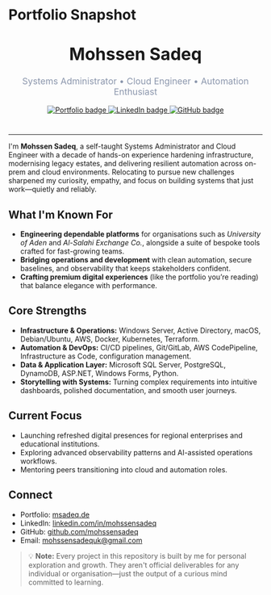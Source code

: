 # Portfolio Snapshot

<div align="center" style="margin: 2.5rem 0;">
  
  <h1 style="margin-top: 1.25rem; font-size: 2.1rem;">Mohssen Sadeq</h1>
  <p style="font-size: 1.1rem; color: #8c97ad; max-width: 520px;">
    Systems Administrator • Cloud Engineer • Automation Enthusiast
  </p>
  <a href="https://mohssensadeq.github.io/myPortfolio/" target="_blank" rel="noopener">
    <img src="https://img.shields.io/badge/Portfolio-msadeq.de-0b0d12?style=for-the-badge&logo=google-chrome&logoColor=white" alt="Portfolio badge" />
  </a>
  <a href="https://linkedin.com/in/mohssensadeq" target="_blank" rel="noopener">
    <img src="https://img.shields.io/badge/LinkedIn-Connect-0a66c2?style=for-the-badge&logo=linkedin&logoColor=white" alt="LinkedIn badge" />
  </a>
  <a href="https://github.com/mohssensadeq" target="_blank" rel="noopener">
    <img src="https://img.shields.io/badge/GitHub-@mohssensadeq-161b22?style=for-the-badge&logo=github&logoColor=white" alt="GitHub badge" />
  </a>
</div>

---

I'm **Mohssen Sadeq**, a self-taught Systems Administrator and Cloud Engineer with a decade of hands-on experience hardening infrastructure, modernising legacy estates, and delivering resilient automation across on-prem and cloud environments. Relocating to pursue new challenges sharpened my curiosity, empathy, and focus on building systems that just work—quietly and reliably.

## What I'm Known For

- **Engineering dependable platforms** for organisations such as *University of Aden* and *Al-Salahi Exchange Co.*, alongside a suite of bespoke tools crafted for fast-growing teams.
- **Bridging operations and development** with clean automation, secure baselines, and observability that keeps stakeholders confident.
- **Crafting premium digital experiences** (like the portfolio you’re reading) that balance elegance with performance.

## Core Strengths

- **Infrastructure & Operations:** Windows Server, Active Directory, macOS, Debian/Ubuntu, AWS, Docker, Kubernetes, Terraform.
- **Automation & DevOps:** CI/CD pipelines, Git/GitLab, AWS CodePipeline, Infrastructure as Code, configuration management.
- **Data & Application Layer:** Microsoft SQL Server, PostgreSQL, DynamoDB, ASP.NET, Windows Forms, Python.
- **Storytelling with Systems:** Turning complex requirements into intuitive dashboards, polished documentation, and smooth user journeys.

## Current Focus

- Launching refreshed digital presences for regional enterprises and educational institutions.
- Exploring advanced observability patterns and AI-assisted operations workflows.
- Mentoring peers transitioning into cloud and automation roles.

## Connect

- Portfolio: [msadeq.de](https://msadeq.de)
- LinkedIn: [linkedin.com/in/mohssensadeq](https://linkedin.com/in/mohssensadeq)
- GitHub: [github.com/mohssensadeq](https://github.com/mohssensadeq)
- Email: [mohssensadequk@gmail.com](mailto:mohssensadequk@gmail.com)

> 💡 **Note:** Every project in this repository is built by me for personal exploration and growth. They aren't official deliverables for any individual or organisation—just the output of a curious mind committed to learning.
